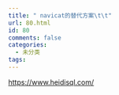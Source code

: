 ```yaml
---
title: " navicat的替代方案\t\t"
url: 80.html
id: 80
comments: false
categories:
  - 未分类
tags:
---
```


https://www.heidisql.com/